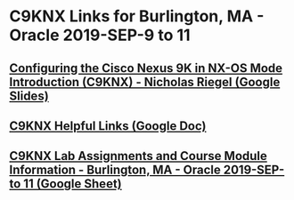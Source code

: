 # C9KNX Links for Burlington, MA - Oracle 2019-SEP-9 to 11

## [Configuring the Cisco Nexus 9K in NX-OS Mode Introduction (C9KNX) - Nicholas Riegel (Google Slides)](https://docs.google.com/presentation/d/1KTYoAuLygyVfQ3dHTvbA99EOABcYTlA-Povhbbs1XpA/edit?usp=sharing)

## [C9KNX Helpful Links (Google Doc)](https://docs.google.com/document/d/1riftN33rQuah1p45T0-_xPom0jRWXl6M4CGxUeVM3_w/edit?usp=sharing)

## [C9KNX Lab Assignments and Course Module Information - Burlington, MA - Oracle 2019-SEP- to 11 (Google Sheet)](https://docs.google.com/spreadsheets/d/1aXGavQCSM2Pr5Rve0ogjHQI9w8NnbeFBkk3Z-QrbwrY/edit?usp=sharing)